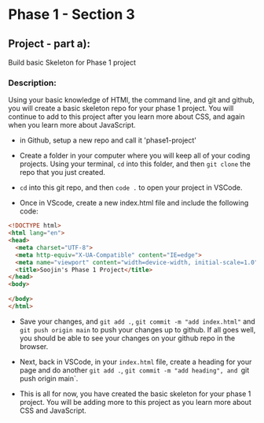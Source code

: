 # Phase 1 - Section 3

## Project - part a): 
Build basic Skeleton for Phase 1 project 

### Description:
Using your basic knowledge of HTMl, the command line, and git and github, you will create a basic skeleton repo for your phase 1 project.
You will continue to add to this project after you learn more about CSS, and again when you learn more about JavaScript.

- in Github, setup a new repo and call it 'phase1-project' 

- Create a folder in your computer where you will keep all of your coding projects. Using your terminal, `cd` into this folder, and then `git clone` the repo that you just created. 
- `cd` into this git repo, and then `code .` to open your project in VSCode. 

- Once in VScode, create a new index.html file and include the following code: 

```html
<!DOCTYPE html>
<html lang="en">
<head>
  <meta charset="UTF-8">
  <meta http-equiv="X-UA-Compatible" content="IE=edge">
  <meta name="viewport" content="width=device-width, initial-scale=1.0">
  <title>Soojin's Phase 1 Project</title>
</head>
<body>
  
</body>
</html>
```

- Save your changes, and `git add .`, `git commit -m "add index.html"` and `git push origin main` to push your changes up to github. If all goes well, you should be able to see your changes on your github repo in the browser.

- Next, back in VSCode, in your `index.html` file, create a heading for your page and do another `git add .`, `git commit -m "add heading", and `git push origin main`. 

- This is all for now, you have created the basic skeleton for your phase 1 project. You will be adding more to this project as you learn more about CSS and JavaScript.